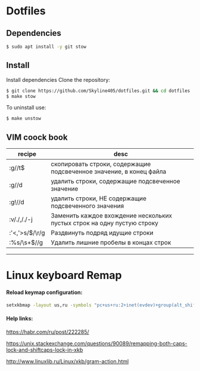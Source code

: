 # Dotfiles

## Dependencies

```bash
$ sudo apt install -y git stow
```

## Install

Install dependencies
Clone the repository:
```bash
$ git clone https://github.com/Skyline405/dotfiles.git && cd dotfiles
$ make stow
```

To uninstall use:
```bash
$ make unstow
```

## VIM coock book

| recipe         | desc                                                                    |
| ---            | ---                                                                     |
| :g//t$         | скопировать строки, содержащие подсвеченное значение, в конец файла     |
| :g//d          | удалить строки, содержащие подсвеченное значение                        |
| :g!//d         | удалить строки, НЕ содержащие подсвеченного значения                    |
| :v/./,/./-j    | Заменить каждое вхождение нескольких пустых строк на одну пустую строку |
| :'<,'>s/$/\r/g | Раздвинуть подряд идущие строки                                         |
| :%s/\s\+$//g   | Удалить лишние пробелы в концах строк                                   |

---

# Linux keyboard Remap

#### Reload keymap configuration:

```bash
setxkbmap -layout us,ru -symbols "pc+us+ru:2+inet(evdev)+group(alt_shift_toggle)+terminate(ctrl_alt_bksp)+caps" -print | xkbcomp -I"$HOME/.config/xkb" - "${DISPLAY%%.*}"
```
#### Help links:

https://habr.com/ru/post/222285/

https://unix.stackexchange.com/questions/90089/remapping-both-caps-lock-and-shiftcaps-lock-in-xkb

http://www.linuxlib.ru/Linux/xkb/gram-action.html
